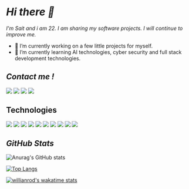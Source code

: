 # *Hi there 👋*
*I'm Sait and i am 22. I am sharing my software projects. I will continue to improve me.* 
- 🔭 I’m currently working on a few little projects for myself.
- 🌱 I’m currently learning AI technologies, cyber security and full stack development technologies.


## *Contact me !*
<a href="mailto:msakgunes.3@gmail.com" target="_blank"><img src="https://img.icons8.com/ios/50/000000/gmail-new.png"/></a>
<a href="https://www.linkedin.com/in/muhammet-sait-936989191/" target="_blank"><img src="https://img.icons8.com/ios/50/000000/linkedin.png"/></a>
<a href="https://www.instagram.com/msa.1284/" target="_blank"><img src="https://img.icons8.com/ios/50/000000/instagram-new--v1.png"/></a>
<a href="https://twitter.com/fsociety1889" target="_blank"><img src="https://img.icons8.com/ios/50/000000/twitter--v1.png"/></a>

## Technologies
<img src="https://img.icons8.com/color/48/000000/python--v1.png"></img>
<img src="https://img.icons8.com/color/48/000000/java-coffee-cup-logo--v1.png"></img>
<img src="https://img.icons8.com/ios/50/000000/c-sharp-logo.png"></img>
<img src="https://img.icons8.com/officel/48/000000/react.png"></img>
<img src="https://img.icons8.com/external-flaticons-lineal-color-flat-icons/48/000000/external-java-script-web-development-flaticons-lineal-color-flat-icons-2.png"></img>
<img src="https://img.icons8.com/color/48/000000/html-5--v1.png"></img>
<img src="https://img.icons8.com/external-flaticons-lineal-color-flat-icons/48/000000/external-css-computer-science-flaticons-lineal-color-flat-icons-2.png"></img>
<img src="https://img.icons8.com/color/48/000000/nodejs.png"></img>
<img src="https://img.icons8.com/ios/48/000000/artificial-intelligence.png"></img>
<img src="https://img.icons8.com/ios/48/000000/hacker.png"></img>


## *GitHub Stats*
![Anurag's GitHub stats](https://github-readme-stats.vercel.app/api?username=MuhammetSaitAkgunes&show_icons=true&theme=radical)

[![Top Langs](https://github-readme-stats.vercel.app/api/top-langs/?username=MuhammetSaitAkgunes&layout=compact&theme=radical)](https://github.com/anuraghazra/github-readme-stats)

[![willianrod's wakatime stats](https://github-readme-stats.vercel.app/api/wakatime?username=willianrod&theme=radical)](https://github.com/anuraghazra/github-readme-stats)



<!--
**MuhammetSaitAkgunes/MuhammetSaitAkgunes** is a ✨ _special_ ✨ repository because its `README.md` (this file) appears on your GitHub profile.

Here are some ideas to get you started:


- 👯 I’m looking to collaborate on ...
- 🤔 I’m looking for help with ...
- 💬 Ask me about ...
- 📫 How to reach me: ...
- 😄 Pronouns: ...
- ⚡ Fun fact: ...
-->
